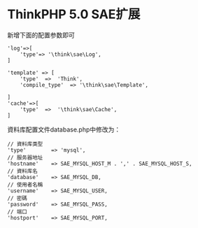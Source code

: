 ThinkPHP 5.0 SAE扩展
===============

新增下面的配置参数即可

~~~
'log'=>[
	'type'=> '\think\sae\Log',
]

'template' => [
	'type'	=>	'Think',
	'compile_type'	=> '\think\sae\Template',

]
'cache'=>[
	'type'  =>  '\think\sae\Cache',
]
~~~

資料库配置文件database.php中修改为：
~~~
// 資料库类型
'type'        => 'mysql',
// 服务器地址
'hostname'    => SAE_MYSQL_HOST_M . ',' . SAE_MYSQL_HOST_S,
// 資料库名
'database'    => SAE_MYSQL_DB,
// 使用者名稱
'username'    => SAE_MYSQL_USER,
// 密碼
'password'    => SAE_MYSQL_PASS,
// 端口
'hostport'    => SAE_MYSQL_PORT,
~~~